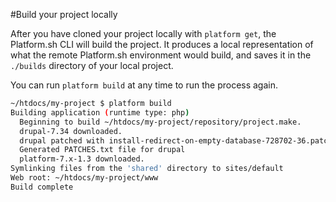 #Build your project locally

After you have cloned your project locally with `platform get`, the Platform.sh CLI will build the project. It produces a local representation of what the remote Platform.sh environment would build, and saves it in the `./builds` directory of your local project.

You can run `platform build` at any time to run the process again.

```bash
~/htdocs/my-project $ platform build
Building application (runtime type: php)
  Beginning to build ~/htdocs/my-project/repository/project.make.
  drupal-7.34 downloaded.
  drupal patched with install-redirect-on-empty-database-728702-36.patch.
  Generated PATCHES.txt file for drupal
  platform-7.x-1.3 downloaded.
Symlinking files from the 'shared' directory to sites/default
Web root: ~/htdocs/my-project/www
Build complete
```
